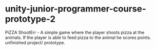 # unity-junior-programmer-course-prototype-2
PiZZA ShootErr - A simple game where the player shoots pizza at the animals. If the player is able to feed pizza to the animal he scores points. unfinished project/ prototype.
